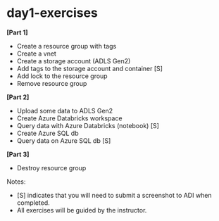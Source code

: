 # day1-exercises

**[Part 1]**
- Create a resource group with tags
- Create a vnet
- Create a storage account (ADLS Gen2)
- Add tags to the storage account and container  [S]
- Add lock to the resource group 
- Remove resource group

**[Part 2]**
- Upload some data to ADLS Gen2
- Create Azure Databricks workspace
- Query data with Azure Databricks (notebook) [S]
- Create Azure SQL db
- Query data on Azure SQL db [S]

**[Part 3]**
- Destroy resource group

Notes:

- [S] indicates that you will need to submit a screenshot to ADI when completed.
- All exercises will be guided by the instructor.
